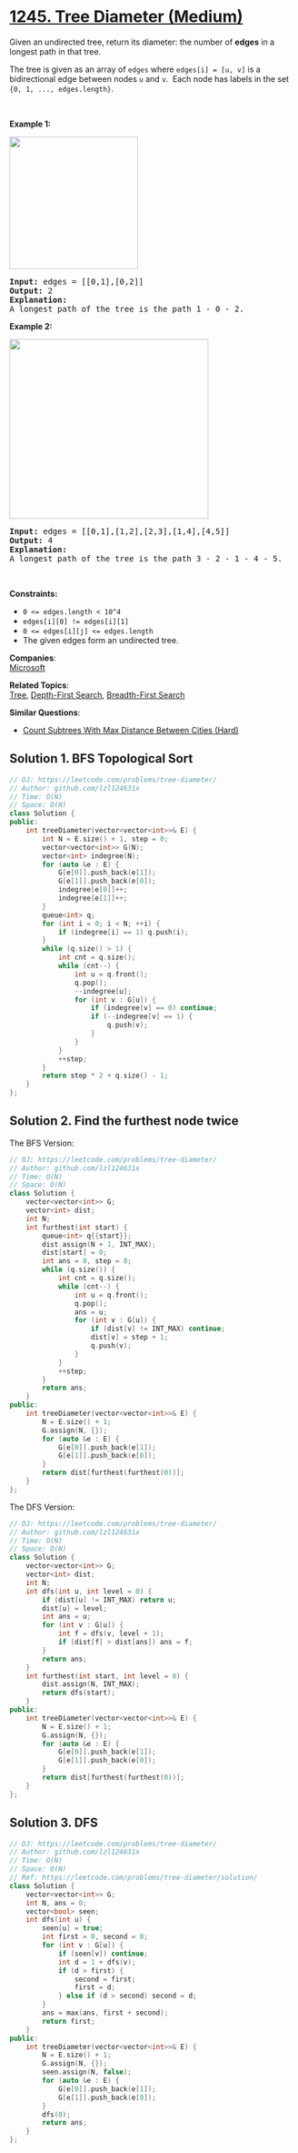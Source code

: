 # [1245. Tree Diameter (Medium)](https://leetcode.com/problems/tree-diameter/)

<p>Given an undirected tree, return&nbsp;its diameter: the number of <strong>edges</strong> in a longest path in that tree.</p>

<p>The tree is given as an array&nbsp;of&nbsp;<code>edges</code>&nbsp;where <code>edges[i] = [u, v]</code> is a bidirectional edge between nodes&nbsp;<code>u</code> and <code>v</code>.&nbsp; Each node has&nbsp;labels in the set <code>{0, 1, ..., edges.length}</code>.</p>

<p>&nbsp;</p>
<p><strong>Example 1:</strong></p>

<p><img alt="" src="https://assets.leetcode.com/uploads/2019/06/14/1397_example_1.PNG" style="width: 226px; height: 233px;"></p>

<pre><strong>Input:</strong> edges = [[0,1],[0,2]]
<strong>Output:</strong> 2
<strong>Explanation: </strong>
A longest path of the tree is the path 1 - 0 - 2.
</pre>

<p><strong>Example 2:</strong></p>

<p><img alt="" src="https://assets.leetcode.com/uploads/2019/06/14/1397_example_2.PNG" style="width: 350px; height: 316px;"></p>

<pre><strong>Input:</strong> edges = [[0,1],[1,2],[2,3],[1,4],[4,5]]
<strong>Output:</strong> 4
<strong>Explanation: </strong>
A longest path of the tree is the path 3 - 2 - 1 - 4 - 5.
</pre>

<p>&nbsp;</p>
<p><strong>Constraints:</strong></p>

<ul>
	<li><code>0 &lt;= edges.length &lt;&nbsp;10^4</code></li>
	<li><code>edges[i][0] != edges[i][1]</code></li>
	<li><code>0 &lt;= edges[i][j] &lt;= edges.length</code></li>
	<li>The given edges form an undirected tree.</li>
</ul>


**Companies**:  
[Microsoft](https://leetcode.com/company/microsoft)

**Related Topics**:  
[Tree](https://leetcode.com/tag/tree/), [Depth-First Search](https://leetcode.com/tag/depth-first-search/), [Breadth-First Search](https://leetcode.com/tag/breadth-first-search/)

**Similar Questions**:
* [Count Subtrees With Max Distance Between Cities (Hard)](https://leetcode.com/problems/count-subtrees-with-max-distance-between-cities/)

## Solution 1. BFS Topological Sort

```cpp
// OJ: https://leetcode.com/problems/tree-diameter/
// Author: github.com/lzl124631x
// Time: O(N)
// Space: O(N)
class Solution {
public:
    int treeDiameter(vector<vector<int>>& E) {
        int N = E.size() + 1, step = 0;
        vector<vector<int>> G(N);
        vector<int> indegree(N);
        for (auto &e : E) {
            G[e[0]].push_back(e[1]);
            G[e[1]].push_back(e[0]);
            indegree[e[0]]++;
            indegree[e[1]]++;
        }
        queue<int> q;
        for (int i = 0; i < N; ++i) {
            if (indegree[i] == 1) q.push(i);
        }
        while (q.size() > 1) {
            int cnt = q.size();
            while (cnt--) {
                int u = q.front();
                q.pop();
                --indegree[u];
                for (int v : G[u]) {
                    if (indegree[v] == 0) continue;
                    if (--indegree[v] == 1) {
                        q.push(v);
                    }
                }
            }
            ++step;
        }
        return step * 2 + q.size() - 1;
    }
};
```

## Solution 2. Find the furthest node twice

The BFS Version:

```cpp
// OJ: https://leetcode.com/problems/tree-diameter/
// Author: github.com/lzl124631x
// Time: O(N)
// Space: O(N)
class Solution {
    vector<vector<int>> G;
    vector<int> dist;
    int N;
    int furthest(int start) {
        queue<int> q{{start}};
        dist.assign(N + 1, INT_MAX);
        dist[start] = 0;
        int ans = 0, step = 0;
        while (q.size()) {
            int cnt = q.size();
            while (cnt--) {
                int u = q.front();
                q.pop();
                ans = u;
                for (int v : G[u]) {
                    if (dist[v] != INT_MAX) continue;
                    dist[v] = step + 1;
                    q.push(v);
                }
            }
            ++step;
        }
        return ans;
    }
public:
    int treeDiameter(vector<vector<int>>& E) {
        N = E.size() + 1;
        G.assign(N, {});
        for (auto &e : E) {
            G[e[0]].push_back(e[1]);
            G[e[1]].push_back(e[0]);
        }
        return dist[furthest(furthest(0))];
    }
};
```

The DFS Version:

```cpp
// OJ: https://leetcode.com/problems/tree-diameter/
// Author: github.com/lzl124631x
// Time: O(N)
// Space: O(N)
class Solution {
    vector<vector<int>> G;
    vector<int> dist;
    int N;
    int dfs(int u, int level = 0) {
        if (dist[u] != INT_MAX) return u;
        dist[u] = level;
        int ans = u;
        for (int v : G[u]) {
            int f = dfs(v, level + 1);
            if (dist[f] > dist[ans]) ans = f;
        }
        return ans;
    }
    int furthest(int start, int level = 0) {
        dist.assign(N, INT_MAX);
        return dfs(start);
    }
public:
    int treeDiameter(vector<vector<int>>& E) {
        N = E.size() + 1;
        G.assign(N, {});
        for (auto &e : E) {
            G[e[0]].push_back(e[1]);
            G[e[1]].push_back(e[0]);
        }
        return dist[furthest(furthest(0))];
    }
};
```

## Solution 3. DFS

```cpp
// OJ: https://leetcode.com/problems/tree-diameter/
// Author: github.com/lzl124631x
// Time: O(N)
// Space: O(N)
// Ref: https://leetcode.com/problems/tree-diameter/solution/
class Solution {
    vector<vector<int>> G;
    int N, ans = 0;
    vector<bool> seen;
    int dfs(int u) {
        seen[u] = true;
        int first = 0, second = 0;
        for (int v : G[u]) {
            if (seen[v]) continue;
            int d = 1 + dfs(v);
            if (d > first) {
                second = first;
                first = d;
            } else if (d > second) second = d;
        }
        ans = max(ans, first + second);
        return first;
    }
public:
    int treeDiameter(vector<vector<int>>& E) {
        N = E.size() + 1;
        G.assign(N, {});
        seen.assign(N, false);
        for (auto &e : E) {
            G[e[0]].push_back(e[1]);
            G[e[1]].push_back(e[0]);
        }
        dfs(0);
        return ans;
    }
};
```